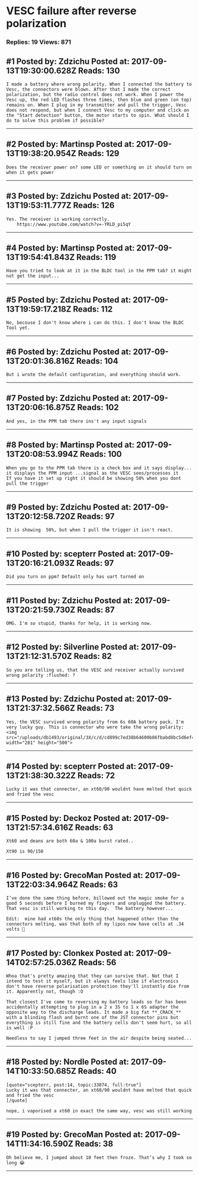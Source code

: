# VESC failure after reverse polarization

### Replies: 19 Views: 871

## \#1 Posted by: Zdzichu Posted at: 2017-09-13T19:30:00.628Z Reads: 130

```
I made a battery where wrong polarity. When I connected the battery to Vesc, the connectors were blown. After that I made the correct polarization, but the radio control does not work. When I power the Vesc up, the red LED flashes three times, then blue and green (on top) remains on. When I plug in my transmitter and pull the trigger, Vesc does not respond, but when I connect Vesc to my computer and click on the "Start detection" button, the motor starts to spin. What should I do to solve this problem if possible?
```

---
## \#2 Posted by: Martinsp Posted at: 2017-09-13T19:38:20.954Z Reads: 129

```
Does the receiver power on? some LED or something on it should turn on when it gets power
```

---
## \#3 Posted by: Zdzichu Posted at: 2017-09-13T19:53:11.777Z Reads: 126

```
Yes. The receiver is working correctly. 
    https://www.youtube.com/watch?v=-YRLD_pi5qY
```

---
## \#4 Posted by: Martinsp Posted at: 2017-09-13T19:54:41.843Z Reads: 119

```
Have you tried to look at it in the BLDC tool in the PPM tab? it might not get the input...
```

---
## \#5 Posted by: Zdzichu Posted at: 2017-09-13T19:59:17.218Z Reads: 112

```
No, becouse I don't know where i can do this. I don't know the BLDC Tool yet.
```

---
## \#6 Posted by: Zdzichu Posted at: 2017-09-13T20:01:36.816Z Reads: 104

```
But i wrote the default configuration, and everything should work.
```

---
## \#7 Posted by: Zdzichu Posted at: 2017-09-13T20:06:16.875Z Reads: 102

```
And yes, in the PPM tab there ins't any input signals
```

---
## \#8 Posted by: Martinsp Posted at: 2017-09-13T20:08:53.994Z Reads: 100

```
When you go to the PPM tab there is a check box and it says display... it displays the PPM input ...signal as the VESC sees/processes it
If you have it set up right it should be showing 50% when you dont pull the trigger
```

---
## \#9 Posted by: Zdzichu Posted at: 2017-09-13T20:12:58.720Z Reads: 97

```
It is showing  50%, but when I pull the trigger it isn't react.
```

---
## \#10 Posted by: scepterr Posted at: 2017-09-13T20:16:21.093Z Reads: 97

```
Did you turn on ppm? Default only has uart turned on
```

---
## \#11 Posted by: Zdzichu Posted at: 2017-09-13T20:21:59.730Z Reads: 87

```
OMG. I'm so stupid, thanks for help, it is working now.
```

---
## \#12 Posted by: Silverline Posted at: 2017-09-13T21:12:31.570Z Reads: 82

```
So you are telling us, that the VESC and receiver actually survived wrong polarity :flushed: ?
```

---
## \#13 Posted by: Zdzichu Posted at: 2017-09-13T21:37:32.566Z Reads: 73

```
Yes, the VESC survived wrong polarity from 6s 60A battery pack. I'm very lucky guy. This is connector who were take the wrong polarity: <img src="/uploads/db1493/original/3X/c/d/cd899c7ed38b64600b86fbabd8bc5d6ef44fb26f.jpg" width="281" height="500">
```

---
## \#14 Posted by: scepterr Posted at: 2017-09-13T21:38:30.322Z Reads: 72

```
Lucky it was that connecter, an xt60/90 wouldnt have melted that quick and fried the vesc
```

---
## \#15 Posted by: Deckoz Posted at: 2017-09-13T21:57:34.616Z Reads: 63

```
Xt60 and deans are both 60a & 100a burst rated..

Xt90 is 90/150
```

---
## \#16 Posted by: GrecoMan Posted at: 2017-09-13T22:03:34.964Z Reads: 63

```
I’ve done the same thing before, billowed out the magic smoke for a good 5 seconds before I burned my fingers and unplugged the battery.  That vesc is still working to this day.  The battery however...

Edit:  mine had xt60s the only thing that happened other than the connectors melting, was that both of my lipos now have cells at .34 volts 😬
```

---
## \#17 Posted by: Clonkex Posted at: 2017-09-14T02:57:25.036Z Reads: 56

```
Whoa that's pretty amazing that they can survive that. Not that I intend to test it myself, but it always feels like if electronics don't have reverse polarisation protection they'll instantly die from it. Apparently not, though :O

That closest I've come to reversing my battery leads so far has been accidentally attempting to plug in a 2 x 3S to 1 x 6S adapter the opposite way to the discharge leads. It made a big fat **_CRACK_** with a blinding flash and burnt one of the JST connector pins but everything is still fine and the battery cells don't seem hurt, so all is well :P

Needless to say I jumped three feet in the air despite being seated...
```

---
## \#18 Posted by: Nordle Posted at: 2017-09-14T10:33:50.685Z Reads: 40

```
[quote="scepterr, post:14, topic:33074, full:true"]
Lucky it was that connecter, an xt60/90 wouldnt have melted that quick and fried the vesc
[/quote]

nope, i vaporised a xt60 in exact the same way, vesc was still working
```

---
## \#19 Posted by: GrecoMan Posted at: 2017-09-14T11:34:16.590Z Reads: 38

```
Oh believe me, I jumped about 10 feet then froze. That’s why I took so long 😂
```

---
